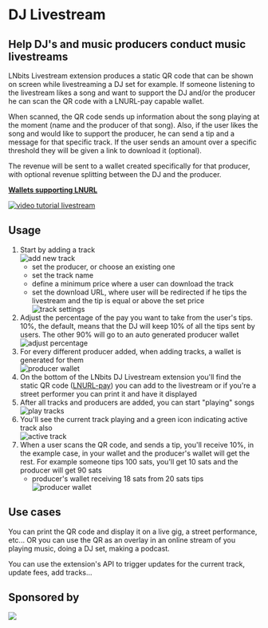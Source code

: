 # DJ Livestream

## Help DJ's and music producers conduct music livestreams

LNbits Livestream extension produces a static QR code that can be shown on screen while livestreaming a DJ set for example. If someone listening to the livestream likes a song and want to support the DJ and/or the producer he can scan the QR code with a LNURL-pay capable wallet.

When scanned, the QR code sends up information about the song playing at the moment (name and the producer of that song). Also, if the user likes the song and would like to support the producer, he can send a tip and a message for that specific track. If the user sends an amount over a specific threshold they will be given a link to download it (optional).

The revenue will be sent to a wallet created specifically for that producer, with optional revenue splitting between the DJ and the producer.

[**Wallets supporting LNURL**](https://github.com/fiatjaf/awesome-lnurl#wallets)

[![video tutorial livestream](http://img.youtube.com/vi/zDrSWShKz7k/0.jpg)](https://youtu.be/zDrSWShKz7k 'video tutorial offline shop')

## Usage

1. Start by adding a track\
   ![add new track](https://i.imgur.com/Cu0eGrW.jpg)
   - set the producer, or choose an existing one
   - set the track name
   - define a minimum price where a user can download the track
   - set the download URL, where user will be redirected if he tips the livestream and the tip is equal or above the set price\
     ![track settings](https://i.imgur.com/HTJYwcW.jpg)
2. Adjust the percentage of the pay you want to take from the user's tips. 10%, the default, means that the DJ will keep 10% of all the tips sent by users. The other 90% will go to an auto generated producer wallet\
   ![adjust percentage](https://i.imgur.com/9weHKAB.jpg)
3. For every different producer added, when adding tracks, a wallet is generated for them\
   ![producer wallet](https://i.imgur.com/YFIZ7Tm.jpg)
4. On the bottom of the LNbits DJ Livestream extension you'll find the static QR code ([LNURL-pay](https://github.com/lnbits/lnbits/blob/master/lnbits/extensions/lnurlp/README.md)) you can add to the livestream or if you're a street performer you can print it and have it displayed
5. After all tracks and producers are added, you can start "playing" songs\
   ![play tracks](https://i.imgur.com/7ytiBkq.jpg)
6. You'll see the current track playing and a green icon indicating active track also\
   ![active track](https://i.imgur.com/W1vBz54.jpg)
7. When a user scans the QR code, and sends a tip, you'll receive 10%, in the example case, in your wallet and the producer's wallet will get the rest. For example someone tips 100 sats, you'll get 10 sats and the producer will get 90 sats
   - producer's wallet receiving 18 sats from 20 sats tips\
     ![producer wallet](https://i.imgur.com/OM9LawA.jpg)

## Use cases

You can print the QR code and display it on a live gig, a street performance, etc... OR you can use the QR as an overlay in an online stream of you playing music, doing a DJ set, making a podcast.

You can use the extension's API to trigger updates for the current track, update fees, add tracks...

## Sponsored by

[![](https://cdn.shopify.com/s/files/1/0826/9235/files/cryptograffiti_logo_clear_background.png?v=1504730421)](https://cryptograffiti.com/)
